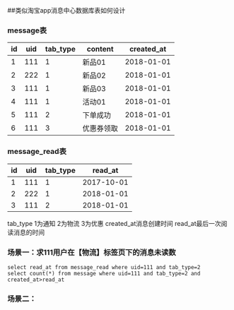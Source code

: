 ##类似淘宝app消息中心数据库表如何设计

### message表
id | uid | tab_type | content | created_at
---|---|---|---|---
1 | 111 | 1 | 新品01 | 2018-01-01 
2 | 222 | 1 | 新品02 | 2018-01-01
3 | 111 | 1 | 新品03 | 2018-01-01
4 | 111 | 1 | 活动01 | 2018-01-01
5 | 111 | 2 | 下单成功 | 2018-01-01 
6 | 111 | 3 | 优惠券领取 | 2018-01-01 

### message_read表
id | uid | tab_type | read_at
---|---|---|---
1 | 111 | 1 | 2017-10-01 
2 | 222 | 1 | 2018-01-01
3 | 111 | 2 | 2018-01-01 

tab_type 1为通知 2为物流 3为优惠
created_at消息创建时间
read_at最后一次阅读消息的时间

### 场景一：求111用户在【物流】标签页下的消息未读数
```
select read_at from message_read where uid=111 and tab_type=2
select count(*) from message where uid=111 and tab_type=2 and created_at>read_at
```
### 场景二：
